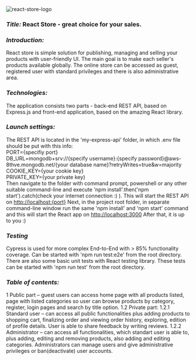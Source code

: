 <img src="https://res.cloudinary.com/devpor11z/image/upload/v1597228588/nqmxfnsgbjtasmipxum7.png" alt="react-store-logo" />
<h3><i>Title: </i><b>React Store</b> - great choice for your sales.</h3>

### <i>Introduction: </i>
React store is simple solution for publishing, managing and selling your products with user-friendly UI.
The main goal is to make each seller's products available globally. The online store can be accessed as guest,
registered user with standard privileges and there is also administrative area.

### <i>Technologies: </i><br>
The application consists two parts - back-end REST API, based on Express.js and front-end application,
based on the amazing React library.

### <i>Launch settings: </i>
The REST API is located in the 'my-express-api' folder, in which .env file should be put with this info:<br>
PORT={specifiy port}<br>
DB_URL=mongodb+srv://{specify username}:{specify password}@aws-8thve.mongodb.net/{your database name}?retryWrites=true&w=majority<br>
COOKIE_KEY={your cookie key}<br>
PRIVATE_KEY={your private key}<br>
Then navigate to the folder with command prompt, powershell or
any other suitable command-line and execute 'npm install'.then('npm start').catch(check your internet connection :) ). This will start the REST API on
[http://localhost:{port}](http://localhost:{port})
Next, in the project root folder, in separate command-line window run the same 'npm install' and 'npm start' command and
this will start the React app on [http://localhost:3000](http://localhost:3000)
After that, it is up to you :)

### <i>Testing</i>
Cypress is used for more complex End-to-End with > 85% functionality coverage. Can be started with 'npm run test:e2e' from the root directory.
There are also some basic unit tests with React testing library. These tests can be started with 'npm run test' from the root directory.

### <i>Table of contents: </i>
1 Public part – guest users can access home page with all products listed, page with listed categories so user can browse products by category, register, login pages and search by title option.
1.2 Private part:
1.2.1 Standard user – can access all public functionalities plus adding products to shopping cart, finalizing order and viewing order history, exploring, edition of profile details. User is able to share feedback by writing reviews.
1.2.2 Administrator – can access all functionalities, which standart user is able to, plus adding, editing and removing products, also adding and editing categories. Administrators can manage users and give administrative privileges or ban(deactivate) user accounts.
